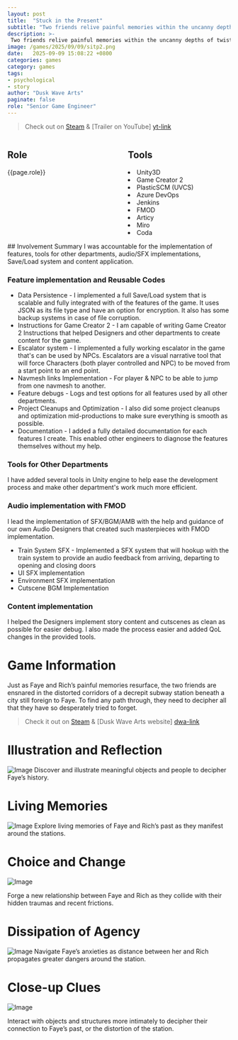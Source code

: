 ```yaml
---
layout: post
title:  "Stuck in the Present"
subtitle: "Two friends relive painful memories within the uncanny depths of twisting subway stations in a large, unfamiliar city."
description: >-
 Two friends relive painful memories within the uncanny depths of twisting subway stations in a large, unfamiliar city.
image: /games/2025/09/09/sitp2.png
date:   2025-09-09 15:08:22 +0800
categories: games
category: games
tags: 
- psychological
- story
author: "Dusk Wave Arts"
paginate: false
role: "Senior Game Engineer"
---
```

> Check out on [Steam][steam-link] &
> [Trailer on YouTube] [yt-link]
<div style="display: flex; justify-content: space-between;">

  <div style="flex: 1; padding-right: 20px;">
    <h2>Role</h2>
	<p>{{page.role}}</p>
  </div>

  <div style="flex: 1; padding-left: 20px;">
    <h2>Tools</h2>
    <p><li>Unity3D</li>
	<li>Game Creator 2</li>
	<li>PlasticSCM (UVCS)</li>
	<li>Azure DevOps</li>
	<li>Jenkins</li>
	<li>FMOD</li>
	<li>Articy</li>
	<li>Miro</li>
	<li>Coda</li></p>
  </div>

</div>
## Involvement Summary
I was accountable for the implementation of features, tools for other departments, audio/SFX implementations, Save/Load system and content application.

### Feature implementation and Reusable Codes
- Data Persistence - I implemented a full Save/Load system that is scalable and fully integrated with of the features of the game. It uses JSON as its file type and have an option for encryption. It also has some backup systems in case of file corruption.	
- Instructions for Game Creator 2 - I am capable of writing Game Creator 2 Instructions that helped Designers and other departments to create content for the game.
- Escalator system - I implemented a fully working escalator in the game that's can be used by NPCs. Escalators are a visual narrative tool that will force Characters (both player controlled and NPC) to be moved from a start point to an end point. 
- Navmesh links Implementation - For player & NPC to be able to jump from one navmesh to another.
- Feature debugs - Logs and test options for all features used by all other departments.
- Project Cleanups and Optimization - I also did some project cleanups and optimization mid-productions to make sure everything is smooth as possible.
- Documentation - I added a fully detailed documentation for each features I create. This enabled other engineers to diagnose the features themselves without my help.
	
### Tools for Other Departments
I have added several tools in Unity engine to help ease the development process and make other department's work much more efficient.

### Audio implementation with FMOD
I lead the implementation of SFX/BGM/AMB with the help and guidance of our own Audio Designers that created such masterpieces with FMOD implementation.
- Train System SFX - Implemented a SFX system that will hookup with the train system to provide an audio feedback from arriving, departing to opening and closing doors
- UI SFX implementation
- Environment SFX implementation
- Cutscene BGM Implementation

### Content implementation
I helped the Designers implement story content and cutscenes as clean as possible for easier debug. I also made the process easier and added QoL changes in the provided tools.


# Game Information

Just as Faye and Rich’s painful memories resurface, the two friends are ensnared in the distorted corridors of a decrepit subway station beneath a city still foreign to Faye. To find any path through, they need to decipher all that they have so desperately tried to forget.

> Check it out on [Steam][steam-link] &
> [Dusk Wave Arts website] [dwa-link]

# Illustration and Reflection
![Image](/games/2025/09/09/sitp3.gif)
Discover and illustrate meaningful objects and people to decipher Faye’s history.

# Living Memories
![Image](/games/2025/09/09/sitp4.gif)
Explore living memories of Faye and Rich’s past as they manifest around the stations.

# Choice and Change
![Image](/games/2025/09/09/sitp.gif)

Forge a new relationship between Faye and Rich as they collide with their hidden traumas and recent frictions.

# Dissipation of Agency
![Image](/games/2025/09/09/sitp5.gif)
Navigate Faye’s anxieties as distance between her and Rich propagates greater dangers around the station.

# Close-up Clues
![Image](/games/2025/09/09/sitp2.gif)

Interact with objects and structures more intimately to decipher their connection to Faye’s past, or the distortion of the station.

[steam-link]: https://store.steampowered.com/app/2980980/Stuck_in_the_Present/
[dwa-link]: https://duskwavearts.com/
[yt-link]: https://youtu.be/IMNZuznmC4M